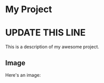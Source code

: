 # My Project
# UPDATE THIS LINE
This is a description of my awesome project.

## Image

Here's an image:

<div class="image-container">
  <img src="path/to/your/image.jpg" alt="Image Description" id="project-image">
</div>

<!-- CSS to hide the image if it fails to load -->
<style>
  .image-container {
    width: 300px; /* Set a fixed width for the container */
    height: auto; /* Adjust height automatically to maintain aspect ratio */
    overflow: hidden; /* Hide any overflowing content */
  }

  /* Hide the image by default */
  #project-image {
    display: none;
  }

  /* Show the image if it loads successfully */
  #project-image.loaded {
    display: block;
  }
</style>

<!-- JavaScript to handle image loading -->
<script>
  const image = document.getElementById('project-image');

  // Add an event listener to check when the image loads successfully
  image.addEventListener('load', () => {
    image.classList.add('loaded'); // Show the image when it loads
  });

  // Add an event listener to check when the image fails to load
  image.addEventListener('error', () => {
    image.style.display = 'none'; // Hide the image if it fails to load
  });
</script>
